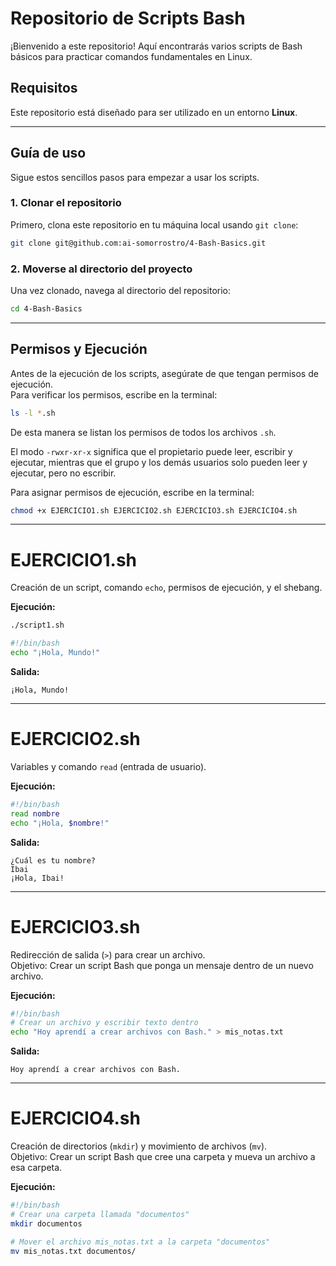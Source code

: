 # Repositorio de Scripts Bash

¡Bienvenido a este repositorio! Aquí encontrarás varios scripts de Bash básicos para practicar comandos fundamentales en Linux.

## Requisitos

Este repositorio está diseñado para ser utilizado en un entorno **Linux**.

---

## Guía de uso

Sigue estos sencillos pasos para empezar a usar los scripts.

### 1. Clonar el repositorio

Primero, clona este repositorio en tu máquina local usando `git clone`:

```bash
git clone git@github.com:ai-somorrostro/4-Bash-Basics.git
```

### 2. Moverse al directorio del proyecto

Una vez clonado, navega al directorio del repositorio:

```bash
cd 4-Bash-Basics
```

---

## Permisos y Ejecución

Antes de la ejecución de los scripts, asegúrate de que tengan permisos de ejecución.  
Para verificar los permisos, escribe en la terminal:

```bash
ls -l *.sh
```

De esta manera se listan los permisos de todos los archivos `.sh`.

El modo `-rwxr-xr-x` significa que el propietario puede leer, escribir y ejecutar, mientras que el grupo y los demás usuarios solo pueden leer y ejecutar, pero no escribir.

Para asignar permisos de ejecución, escribe en la terminal:

```bash
chmod +x EJERCICIO1.sh EJERCICIO2.sh EJERCICIO3.sh EJERCICIO4.sh
```

---

# EJERCICIO1.sh

Creación de un script, comando `echo`, permisos de ejecución, y el shebang.

**Ejecución:**
```bash
./script1.sh
```
```bash
#!/bin/bash
echo "¡Hola, Mundo!"
```

**Salida:**

```
¡Hola, Mundo!
```

---

# EJERCICIO2.sh

Variables y comando `read` (entrada de usuario).

**Ejecución:**

```bash
#!/bin/bash
read nombre
echo "¡Hola, $nombre!"
```

**Salida:**

```
¿Cuál es tu nombre?
Ibai
¡Hola, Ibai!
```

---

# EJERCICIO3.sh

Redirección de salida (`>`) para crear un archivo.  
Objetivo: Crear un script Bash que ponga un mensaje dentro de un nuevo archivo.

**Ejecución:**

```bash
#!/bin/bash
# Crear un archivo y escribir texto dentro
echo "Hoy aprendí a crear archivos con Bash." > mis_notas.txt
```

**Salida:**

```
Hoy aprendí a crear archivos con Bash.
```

---

# EJERCICIO4.sh

Creación de directorios (`mkdir`) y movimiento de archivos (`mv`).  
Objetivo: Crear un script Bash que cree una carpeta y mueva un archivo a esa carpeta.

**Ejecución:**

```bash
#!/bin/bash
# Crear una carpeta llamada "documentos"
mkdir documentos

# Mover el archivo mis_notas.txt a la carpeta "documentos"
mv mis_notas.txt documentos/
```

